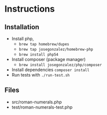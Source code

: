 # Instructions

## Installation

* Install php,
  * `brew tap homebrew/dupes`
  * `brew tap josegonzalez/homebrew-php`
  * `brew install php54`
* Install composer (package manager)
  * `brew install josegonzalez/php/composer`
* Install dependencies `composer install`
* Run tests with `./run-test.sh`

## Files

* src/roman-numerals.php
* test/roman-numerals-test.php
